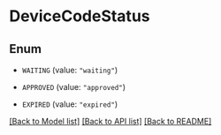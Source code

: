 # DeviceCodeStatus

## Enum


* `WAITING` (value: `"waiting"`)

* `APPROVED` (value: `"approved"`)

* `EXPIRED` (value: `"expired"`)


[[Back to Model list]](../README.md#documentation-for-models) [[Back to API list]](../README.md#documentation-for-api-endpoints) [[Back to README]](../README.md)


